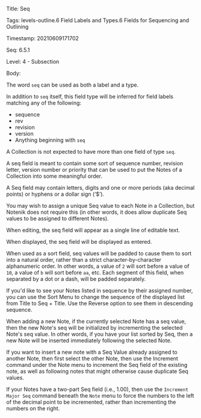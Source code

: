 Title:  Seq

Tags:   levels-outline.6 Field Labels and Types.6 Fields for Sequencing and Outlining

Timestamp: 20210609171702

Seq:    6.5.1

Level:  4 - Subsection

Body: 

The word `seq` can be used as both a label and a type. 

In addition to `seq` itself, this field type will be inferred for field labels matching any of the following:

+ sequence
+ rev
+ revision
+ version
+ Anything beginning with `seq`

A Collection is not expected to have more than one field of type `seq`. 

A seq field is meant to contain some sort of sequence number, revision letter, version number or priority that can be used to put the Notes of a Collection into some meaningful order. 

A Seq field may contain letters, digits and one or more periods (aka decimal points) or hyphens or a dollar sign (‘$’).

You may wish to assign a unique Seq value to each Note in a Collection, but Notenik does not require this (in other words, it does allow duplicate Seq values to be assigned to different Notes).

When editing, the seq field will appear as a single line of editable text.

When displayed, the seq field will be displayed as entered.   

When used as a sort field, seq values will be padded to cause them to sort into a natural order, rather than a strict character-by-character alphanumeric order.  In other words, a value of `2` will sort before a value of `10`, a value of `b` will sort before `aa`, etc. Each segment of this field, when separated by a dot or a dash, will be padded separately.

If you'd like to see your Notes listed in sequence by their assigned number, you can use the Sort Menu to change the sequence of the displayed list from Title to Seq + Title. Use the Reverse option to see them in descending sequence. 

When adding a new Note, if the currently selected Note has a seq value, then the new Note's seq will be initialized by incrementing the selected Note's seq value. In other words, if you have your list sorted by Seq, then a new Note will be inserted immediately following the selected Note. 

If you want to insert a new note with a Seq Value already assigned to another Note, then first select the other Note, then use the Increment command under the Note menu to increment the Seq field of the existing note, as well as following notes that might otherwise cause duplicate Seq values. 

If your Notes have a two-part Seq field (i.e., 1.00), then use the `Increment Major Seq` command beneath the `Note` menu to force the numbers to the left of the decimal point to be incremented, rather than incrementing the numbers on the right.  

